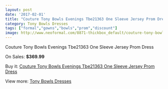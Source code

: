 ```yaml
---
layout: post
date: '2017-02-01'
title: "Couture Tony Bowls Evenings Tbe21363 One Sleeve Jersey Prom Dress"
category: Tony Bowls Dresses
tags: ["formal","gowns","bowls","prom","discount"]
image: http://www.neoformal.com/8871-thickbox_default/couture-tony-bowls-evenings-tbe21363-one-sleeve-jersey-prom-dress.jpg
---
```

Couture Tony Bowls Evenings Tbe21363 One Sleeve Jersey Prom Dress

On Sales: **$369.99**
<a href="https://www.neoformal.com/en/tony-bowls-dresses/3114-couture-tony-bowls-evenings-tbe21363-one-sleeve-jersey-prom-dress.html"><amp-img layout="responsive" width="600" height="600" src="//www.neoformal.com/8871-thickbox_default/couture-tony-bowls-evenings-tbe21363-one-sleeve-jersey-prom-dress.jpg" alt="Couture Tony Bowls Evenings Tbe21363 One Sleeve Jersey Prom Dress 0" /></a>
<a href="https://www.neoformal.com/en/tony-bowls-dresses/3114-couture-tony-bowls-evenings-tbe21363-one-sleeve-jersey-prom-dress.html"><amp-img layout="responsive" width="600" height="600" src="//www.neoformal.com/8872-thickbox_default/couture-tony-bowls-evenings-tbe21363-one-sleeve-jersey-prom-dress.jpg" alt="Couture Tony Bowls Evenings Tbe21363 One Sleeve Jersey Prom Dress 1" /></a>
<a href="https://www.neoformal.com/en/tony-bowls-dresses/3114-couture-tony-bowls-evenings-tbe21363-one-sleeve-jersey-prom-dress.html"><amp-img layout="responsive" width="600" height="600" src="//www.neoformal.com/8873-thickbox_default/couture-tony-bowls-evenings-tbe21363-one-sleeve-jersey-prom-dress.jpg" alt="Couture Tony Bowls Evenings Tbe21363 One Sleeve Jersey Prom Dress 2" /></a>
<a href="https://www.neoformal.com/en/tony-bowls-dresses/3114-couture-tony-bowls-evenings-tbe21363-one-sleeve-jersey-prom-dress.html"><amp-img layout="responsive" width="600" height="600" src="//www.neoformal.com/8874-thickbox_default/couture-tony-bowls-evenings-tbe21363-one-sleeve-jersey-prom-dress.jpg" alt="Couture Tony Bowls Evenings Tbe21363 One Sleeve Jersey Prom Dress 3" /></a>

Buy it: [Couture Tony Bowls Evenings Tbe21363 One Sleeve Jersey Prom Dress](https://www.neoformal.com/en/tony-bowls-dresses/3114-couture-tony-bowls-evenings-tbe21363-one-sleeve-jersey-prom-dress.html "Couture Tony Bowls Evenings Tbe21363 One Sleeve Jersey Prom Dress")

View more: [Tony Bowls Dresses](https://www.neoformal.com/en/33-tony-bowls-dresses "Tony Bowls Dresses")